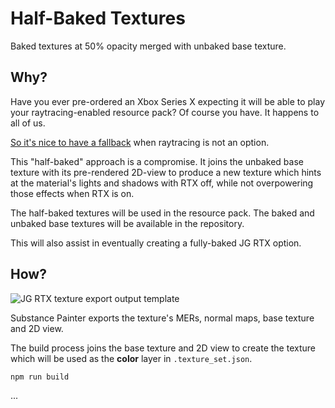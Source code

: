 # Half-Baked Textures

Baked textures at 50% opacity merged with unbaked base texture.

## Why?

Have you ever pre-ordered an Xbox Series X expecting it will be able to play your raytracing-enabled resource pack? Of course you have. It happens to all of us.

[So it's nice to have a fallback](https://github.com/jasonjgardner/jg-rtx/issues/8) when raytracing is not an option.

This "half-baked" approach is a compromise. It joins the unbaked base texture with its pre-rendered 2D-view to produce a new texture which hints at the material's lights and shadows with RTX off, while not overpowering those effects when RTX is on.

The half-baked textures will be used in the resource pack. The baked and unbaked base textures will be available in the repository.

This will also assist in eventually creating a fully-baked JG RTX option.

## How?

![JG RTX texture export output template](https://d26mkv3tdw1wgb.cloudfront.net/minecraft/export.jpg)

Substance Painter exports the texture's MERs, normal maps, base texture and 2D view.

The build process joins the base texture and 2D view to create the texture which will be used as the __color__ layer in `.texture_set.json`.

```shell
npm run build
```

...
